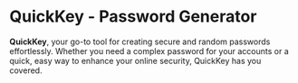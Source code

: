 # QuickKey - Password Generator

**QuickKey**, your go-to tool for creating secure and random passwords effortlessly. Whether you need a complex password for your accounts or a quick, easy way to enhance your online security, QuickKey has you covered.

